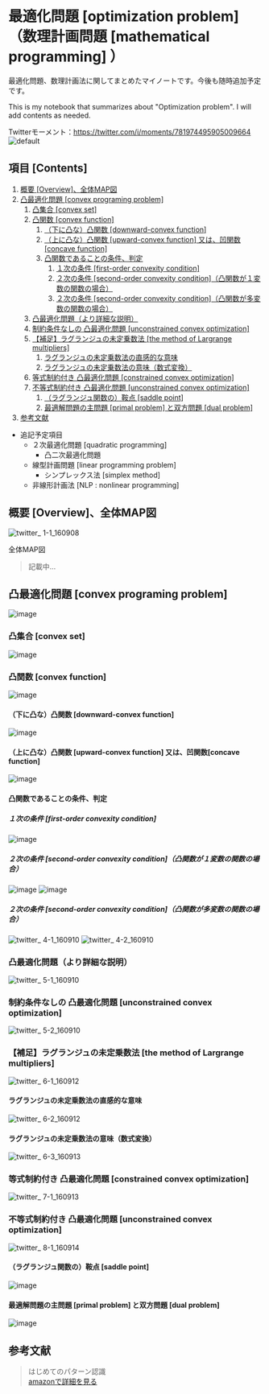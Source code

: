# 最適化問題 [optimization problem]（数理計画問題 [mathematical programming] ）

最適化問題、数理計画法に関してまとめたマイノートです。今後も随時追加予定です。

This is my notebook that summarizes about "Optimization problem". I will add contents as needed.

Twitterモーメント：https://twitter.com/i/moments/781974495905009664
![default](https://user-images.githubusercontent.com/25688193/29314342-9624ec36-81f8-11e7-91ed-aaa5eea15629.jpg)

## 項目 [Contents]
1. [概要 [Overview]、全体MAP図](#ID_1)
1. [凸最適化問題 [convex programing problem]](#ID_2)
    1. [凸集合 [convex set]](#ID_2-1)
    1. [凸関数 [convex function]](#ID_2-2)
        1. [（下に凸な）凸関数 [downward-convex function]](#ID_2-2-1)
        1. [（上に凸な）凸関数 [upward-convex function] 又は、凹関数[concave function]](#ID_2-2-2)
        1. [凸関数であることの条件、判定](#ID_2-2-3)
            1. [１次の条件 [first-order convexity condition]](#ID_2-2-3-1)
            1. [２次の条件 [second-order convexity condition]（凸関数が１変数の関数の場合）](#ID_2-2-3-2)
            1. [２次の条件 [second-order convexity condition]（凸関数が多変数の関数の場合）](#ID_2-2-3-3)
    1. [凸最適化問題（より詳細な説明）](#ID_2-3)
    1. [制約条件なしの 凸最適化問題 [unconstrained convex optimization]](#ID_2-4)
    1. [【補足】ラグランジュの未定乗数法 [the method of Largrange multipliers]](#ID_2-5)
        1. [ラグランジュの未定乗数法の直感的な意味](#ID_2-5-1)
        1. [ラグランジュの未定乗数法の意味（数式変換）](#ID_2-5-2)
    1. [等式制約付き 凸最適化問題 [constrained convex optimization]](#ID_2-6)
    1. [不等式制約付き 凸最適化問題 [unconstrained convex optimization]](#ID_2-7)
        1. [（ラグランジュ関数の）鞍点 [saddle point]](#ID_2-7-1)
        1. [最適解問題の主問題 [primal problem] と双方問題 [dual problem]](#ID_2-7-2)        
1. [参考文献](#参考文献)

- 追記予定項目
    - ２次最適化問題 [quadratic programming]
        - 凸二次最適化問題
    - 線型計画問題 [linear programming problem]
        - シンプレックス法 [simplex method]
    - 非線形計画法 [NLP : nonlinear programming]
    

<a id="ID_1"></a>

## 概要 [Overview]、全体MAP図
![twitter_ 1-1_160908](https://user-images.githubusercontent.com/25688193/29314346-99fdcfb2-81f8-11e7-9feb-901dc7c791f1.png)

全体MAP図
> 記載中...

<a id="ID_2"></a>

## 凸最適化問題 [convex programing problem]
![image](https://user-images.githubusercontent.com/25688193/30413506-5ec493b8-9959-11e7-94e6-b53a4b82f183.png)

<a id="ID_2-1"></a>

### 凸集合 [convex set]
![image](https://user-images.githubusercontent.com/25688193/30413527-8f0bfb92-9959-11e7-83d4-888d505b262a.png)

<a id="ID_2-2"></a>

### 凸関数 [convex function]
![image](https://user-images.githubusercontent.com/25688193/30413556-bb7c373c-9959-11e7-8939-49332cefa399.png)

<a id="ID_2-2-1"></a>

#### （下に凸な）凸関数 [downward-convex function]
![image](https://user-images.githubusercontent.com/25688193/30413588-e218c770-9959-11e7-9a12-f29f770ad0f5.png)

<a id="ID_2-2-2"></a>

#### （上に凸な）凸関数 [upward-convex function] 又は、凹関数[concave function]
![image](https://user-images.githubusercontent.com/25688193/30413606-f8273fa6-9959-11e7-8101-021b42342082.png)

<a id="ID_2-2-3"></a>

#### 凸関数であることの条件、判定

<a id="ID_2-2-3-1"></a>

##### １次の条件 [first-order convexity condition]
![image](https://user-images.githubusercontent.com/25688193/30413624-169eddfe-995a-11e7-9e97-fd3e99e58980.png)

<a id="ID_2-2-3-2"></a>

##### ２次の条件 [second-order convexity condition]（凸関数が１変数の関数の場合）
![image](https://user-images.githubusercontent.com/25688193/30413663-5a98204c-995a-11e7-9c6f-5d51b8b8fb28.png)
![image](https://user-images.githubusercontent.com/25688193/30413683-7b2e77ac-995a-11e7-8002-6fad3e733dd7.png)

<a id="ID_2-2-3-3"></a>

##### ２次の条件 [second-order convexity condition]（凸関数が多変数の関数の場合）
![twitter_ 4-1_160910](https://user-images.githubusercontent.com/25688193/29314351-9a3be82e-81f8-11e7-82db-6e113874b4ae.png)
![twitter_ 4-2_160910](https://user-images.githubusercontent.com/25688193/29314350-9a28b5c4-81f8-11e7-8cc4-7e2a368ca411.png)

<a id="ID_2-3"></a>

### 凸最適化問題（より詳細な説明）
![twitter_ 5-1_160910](https://user-images.githubusercontent.com/25688193/29314352-9a3c6772-81f8-11e7-8f17-434effd522a4.png)

<a id="ID_2-4"></a>

### 制約条件なしの 凸最適化問題 [unconstrained convex optimization]
![twitter_ 5-2_160910](https://user-images.githubusercontent.com/25688193/29314353-9a43aa0a-81f8-11e7-94d3-730a0efdec37.png)

<a id="ID_2-5"></a>

### 【補足】ラグランジュの未定乗数法 [the method of Largrange multipliers]
![twitter_ 6-1_160912](https://user-images.githubusercontent.com/25688193/29314356-9a4d9fce-81f8-11e7-9c2d-27ec34a70aff.png)

<a id="ID_2-5-1"></a>

#### ラグランジュの未定乗数法の直感的な意味
![twitter_ 6-2_160912](https://user-images.githubusercontent.com/25688193/29314354-9a4aeafe-81f8-11e7-9ac4-5866a3030b5f.png)

<a id="ID_2-5-2"></a>

#### ラグランジュの未定乗数法の意味（数式変換）
![twitter_ 6-3_160913](https://user-images.githubusercontent.com/25688193/29314355-9a4bda5e-81f8-11e7-9785-4f1d1b6be7fa.png)

<a id="ID_2-6"></a>

### 等式制約付き 凸最適化問題 [constrained convex optimization]
![twitter_ 7-1_160913](https://user-images.githubusercontent.com/25688193/29314358-9a612724-81f8-11e7-9875-36df68267f46.png)

<a id="ID_2-7"></a>

### 不等式制約付き 凸最適化問題 [unconstrained convex optimization]
![twitter_ 8-1_160914](https://user-images.githubusercontent.com/25688193/29314357-9a5fbdf8-81f8-11e7-8231-e7476731036d.png)

<a id="ID_2-7-1"></a>

#### （ラグランジュ関数の）鞍点 [saddle point]
![image](https://user-images.githubusercontent.com/25688193/30413821-6ba395fa-995b-11e7-8ff2-c93fcee7c316.png)

<a id="ID_2-7-2"></a>

#### 最適解問題の主問題 [primal problem] と双方問題 [dual problem]
![image](https://user-images.githubusercontent.com/25688193/30414028-83b1ca94-995c-11e7-8b56-c742a8911ec4.png)



<a name=参考文献></a>

## 参考文献

> はじめてのパターン認識 </br>
> [amazonで詳細を見る](https://www.amazon.co.jp/%E3%81%AF%E3%81%98%E3%82%81%E3%81%A6%E3%81%AE%E3%83%91%E3%82%BF%E3%83%BC%E3%83%B3%E8%AA%8D%E8%AD%98-%E5%B9%B3%E4%BA%95-%E6%9C%89%E4%B8%89/dp/4627849710?SubscriptionId=AKIAI4N75A3H7VG7SKUQ&amp;tag=cloudstudy09-22&amp;linkCode=xm2&amp;camp=2025&amp;creative=165953&amp;creativeASIN=4627849710)</br>
